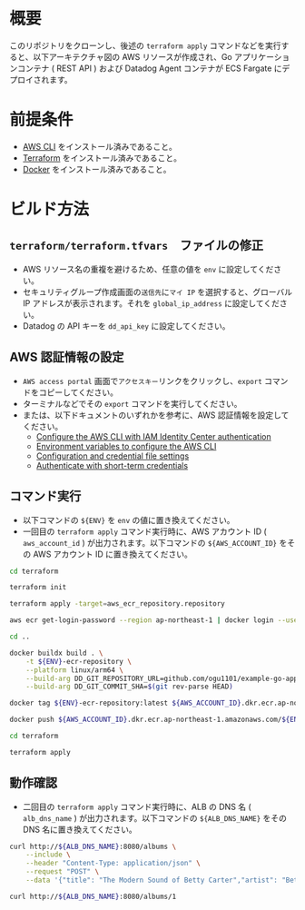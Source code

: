 # 概要

このリポジトリをクローンし、後述の `terraform apply` コマンドなどを実行すると、以下アーキテクチャ図の AWS リソースが作成され、Go アプリケーションコンテナ ( REST API ) および Datadog Agent コンテナが ECS Fargate にデプロイされます。

# 前提条件

- [AWS CLI](https://docs.aws.amazon.com/cli/latest/userguide/getting-started-install.html) をインストール済みであること。
- [Terraform](https://developer.hashicorp.com/terraform/install) をインストール済みであること。
- [Docker](https://docs.docker.com/engine/install/) をインストール済みであること。

# ビルド方法

## `terraform/terraform.tfvars`　ファイルの修正

- AWS リソース名の重複を避けるため、任意の値を `env` に設定してください。
- セキュリティグループ作成画面の`送信先`に`マイ IP` を選択すると、グローバル IP アドレスが表示されます。それを `global_ip_address` に設定してください。
- Datadog の API キーを `dd_api_key` に設定してください。

## AWS 認証情報の設定

- `AWS access portal` 画面で`アクセスキー`リンクをクリックし、`export` コマンドをコピーしてください。
- ターミナルなどでその `export` コマンドを実行してください。
- または、以下ドキュメントのいずれかを参考に、AWS 認証情報を設定してください。
  - [Configure the AWS CLI with IAM Identity Center authentication](https://docs.aws.amazon.com/cli/latest/userguide/cli-configure-sso.html#sso-configure-profile-token-auto-sso)
  - [Environment variables to configure the AWS CLI](https://docs.aws.amazon.com/cli/latest/userguide/cli-configure-envvars.html?icmpid=docs_sso_user_portal)
  - [Configuration and credential file settings](https://docs.aws.amazon.com/cli/latest/userguide/cli-configure-files.html)
  - [Authenticate with short-term credentials](https://docs.aws.amazon.com/cli/latest/userguide/cli-authentication-short-term.html)

## コマンド実行

- 以下コマンドの `${ENV}` を `env` の値に置き換えてください。
- 一回目の `terraform apply` コマンド実行時に、AWS アカウント ID ( `aws_account_id` ) が出力されます。以下コマンドの `${AWS_ACCOUNT_ID}` をその AWS アカウント ID に置き換えてください。

```bash
cd terraform

terraform init

terraform apply -target=aws_ecr_repository.repository

aws ecr get-login-password --region ap-northeast-1 | docker login --username AWS --password-stdin ${AWS_ACCOUNT_ID}.dkr.ecr.ap-northeast-1.amazonaws.com

cd ..

docker buildx build . \
    -t ${ENV}-ecr-repository \
    --platform linux/arm64 \
    --build-arg DD_GIT_REPOSITORY_URL=github.com/ogu1101/example-go-app-with-datadog \
    --build-arg DD_GIT_COMMIT_SHA=$(git rev-parse HEAD)

docker tag ${ENV}-ecr-repository:latest ${AWS_ACCOUNT_ID}.dkr.ecr.ap-northeast-1.amazonaws.com/${ENV}-ecr-repository:latest

docker push ${AWS_ACCOUNT_ID}.dkr.ecr.ap-northeast-1.amazonaws.com/${ENV}-ecr-repository:latest

cd terraform

terraform apply
```

## 動作確認

- 二回目の `terraform apply` コマンド実行時に、ALB の DNS 名 ( `alb_dns_name` ) が出力されます。以下コマンドの `${ALB_DNS_NAME}` をその DNS 名に置き換えてください。

```bash
curl http://${ALB_DNS_NAME}:8080/albums \
    --include \
    --header "Content-Type: application/json" \
    --request "POST" \
    --data '{"title": "The Modern Sound of Betty Carter","artist": "Betty Carter","price": 49.99}'

curl http://${ALB_DNS_NAME}:8080/albums/1
```
